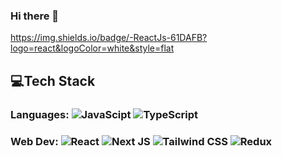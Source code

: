 ### Hi there 👋

https://img.shields.io/badge/-ReactJs-61DAFB?logo=react&logoColor=white&style=flat
## 💻Tech Stack

### Languages:  ![JavaScipt](https://img.shields.io/badge/JavaScript-F7DF1E?style=for-the-badge&logo=javascript&logoColor=black) ![TypeScript](https://img.shields.io/badge/typescript-%23007ACC.svg?style=for-the-badge&logo=typescript&logoColor=white) 
  

### Web Dev:  ![React](https://img.shields.io/badge/-React-61DAFB?logo=react&logoColor=white&style=flat) ![Next JS](https://img.shields.io/badge/-Next.js-000000?logo=next.js&logoColor=white&style=flat) ![Tailwind CSS](https://img.shields.io/badge/-TailWind%20CSS-06B6D4?logo=tailwind-css&logoColor=white&style=flat) ![Redux](https://img.shields.io/badge/redux-%23593d88.svg?style=for-the-badge&logo=redux&logoColor=white)


<!--
**tyfiero/tyfiero** is a ✨ _special_ ✨ repository because its `README.md` (this file) appears on your GitHub profile.

Here are some ideas to get you started:

- 🔭 I’m currently working on ...
- 🌱 I’m currently learning ...
- 👯 I’m looking to collaborate on ...
- 🤔 I’m looking for help with ...
- 💬 Ask me about ...
- 📫 How to reach me: ...
- 😄 Pronouns: ...
- ⚡ Fun fact: ...
-->
